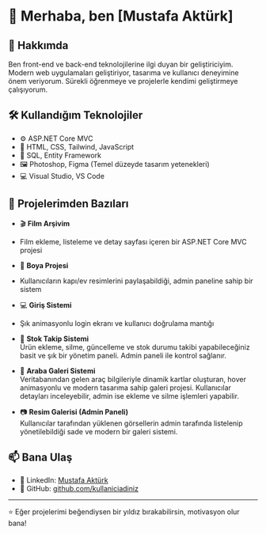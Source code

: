 # 👋 Merhaba, ben [Mustafa Aktürk]

## 🚀 Hakkımda
Ben front-end ve back-end teknolojilerine ilgi duyan bir geliştiriciyim. Modern web uygulamaları geliştiriyor, tasarıma ve kullanıcı deneyimine önem veriyorum. Sürekli öğrenmeye ve projelerle kendimi geliştirmeye çalışıyorum.

## 🛠️ Kullandığım Teknolojiler
- ⚙️ ASP.NET Core MVC
- 🎨 HTML, CSS, Tailwind, JavaScript
- 💾 SQL, Entity Framework
- 🖼️ Photoshop, Figma (Temel düzeyde tasarım yetenekleri)
- 💻 Visual Studio, VS Code

## 📂 Projelerimden Bazıları
- 🎬 **Film Arşivim**
-  Film ekleme, listeleme ve detay sayfası içeren bir ASP.NET Core MVC projesi

- 🎨 **Boya Projesi**
-  Kullanıcıların kapı/ev resimlerini paylaşabildiği, admin paneline sahip bir sistem
 
- 💻 **Giriş Sistemi** 
- Şık animasyonlu login ekranı ve kullanıcı doğrulama mantığı

- 🛒 **Stok Takip Sistemi**  
Ürün ekleme, silme, güncelleme ve stok durumu takibi yapabileceğiniz basit ve şık bir yönetim paneli. Admin paneli ile kontrol sağlanır.

- 🚗 **Araba Galeri Sistemi**  
Veritabanından gelen araç bilgileriyle dinamik kartlar oluşturan, hover animasyonlu ve modern tasarıma sahip galeri projesi. Kullanıcılar detayları inceleyebilir, admin ise ekleme ve silme işlemleri yapabilir.

- 📷 **Resim Galerisi (Admin Paneli)**  
Kullanıcılar tarafından yüklenen görsellerin admin tarafında listelenip yönetilebildiği sade ve modern bir galeri sistemi.

## 📫 Bana Ulaş
- 🔗 LinkedIn: [Mustafa Aktürk](https://www.linkedin.com/in/mustafa-akt%C3%BCrk-318914344/)
- 🐙 GitHub: [github.com/kullaniciadiniz](https://github.com/Ware-Mustafa)



---

⭐ Eğer projelerimi beğendiysen bir yıldız bırakabilirsin, motivasyon olur bana!

